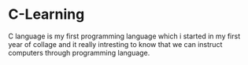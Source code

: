 # C-Learning
C language is my first programming language which i started in my first year of collage and it really intresting to know that we can instruct computers through programming language.
